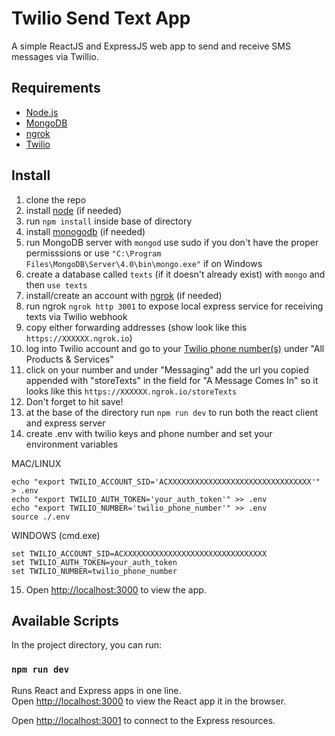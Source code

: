 # Twilio Send Text App

A simple ReactJS and ExpressJS web app to send and receive SMS messages via Twillio.

## Requirements
- [Node.js](https://nodejs.org/en/download/)
- [MongoDB](https://docs.mongodb.com/manual/installation/)
- [ngrok](https://ngrok.com/download)
- [Twilio](https://www.twilio.com/try-twilio)

## Install
1. clone the repo
2. install [node](https://nodejs.org/en/download/) (if needed)
3. run ```npm install``` inside base of directory 
4. install [monogodb](https://docs.mongodb.com/manual/installation/) (if needed)
5. run MongoDB server with ```mongod``` use sudo if you don't have the proper permisssions or use ```"C:\Program Files\MongoDB\Server\4.0\bin\mongo.exe"``` if on Windows
6. create a database called ```texts``` (if it doesn't already exist) with ```mongo``` and then ```use texts```
7. install/create an account with [ngrok](https://ngrok.com/download) (if needed)
8. run ngrok ```ngrok http 3001``` to expose local express service for receiving texts via Twilio webhook
9. copy either forwarding addresses (show look like this ```https://XXXXXX.ngrok.io```)
10. log into Twilio account and go to your [Twilio phone number(s)](https://www.twilio.com/console/phone-numbers/incoming) under "All Products & Services"
11. click on your number and under "Messaging" add the url you copied appended with "storeTexts" in the field for "A Message Comes In" so it looks like this ```https://XXXXXX.ngrok.io/storeTexts```
12. Don't forget to hit save!
13. at the base of the directory run ```npm run dev``` to run both the react client and express server
14. create .env with twilio keys and phone number and set your environment variables

MAC/LINUX
```
echo "export TWILIO_ACCOUNT_SID='ACXXXXXXXXXXXXXXXXXXXXXXXXXXXXXXXX'" > .env
echo "export TWILIO_AUTH_TOKEN='your_auth_token'" >> .env
echo "export TWILIO_NUMBER='twilio_phone_number'" >> .env
source ./.env
```
WINDOWS (cmd.exe)
```
set TWILIO_ACCOUNT_SID=ACXXXXXXXXXXXXXXXXXXXXXXXXXXXXXXXX
set TWILIO_AUTH_TOKEN=your_auth_token
set TWILIO_NUMBER=twilio_phone_number
```
15. Open [http://localhost:3000](http://localhost:3000) to view the app.

## Available Scripts

In the project directory, you can run:

### `npm run dev`

Runs React and Express apps in one line.<br>
Open [http://localhost:3000](http://localhost:3000) to view the React app it in the browser.

Open [http://localhost:3001](http://localhost:3001) to connect to the Express resources.
